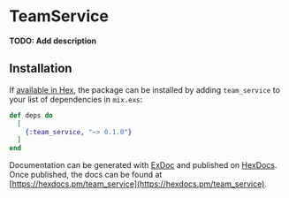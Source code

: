 # TeamService

**TODO: Add description**

## Installation

If [available in Hex](https://hex.pm/docs/publish), the package can be installed
by adding `team_service` to your list of dependencies in `mix.exs`:

```elixir
def deps do
  [
    {:team_service, "~> 0.1.0"}
  ]
end
```

Documentation can be generated with [ExDoc](https://github.com/elixir-lang/ex_doc)
and published on [HexDocs](https://hexdocs.pm). Once published, the docs can
be found at [https://hexdocs.pm/team_service](https://hexdocs.pm/team_service).

